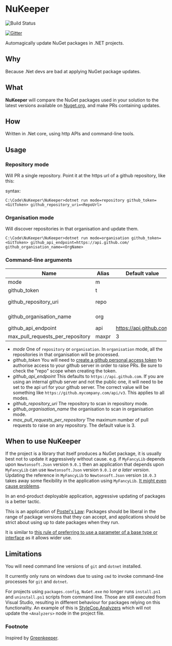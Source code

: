 # NuKeeper


![Build Status](https://travis-ci.org/NuKeeperDotNet/NuKeeper.svg?branch=master)

[![Gitter](https://img.shields.io/gitter/room/NuKeeperDotNet/Lobby.js.svg?maxAge=2592000)](https://gitter.im/NuKeeperDotNet/Lobby)

Automagically update NuGet packages in .NET projects.

## Why
 
Because .Net devs are bad at applying NuGet package updates.

## What

**NuKeeper** will compare the NuGet packages used in your solution to the latest versions available on [Nuget.org](https://www.nuget.org), and make PRs containing updates.

## How

Written in .Net core, using http APIs and command-line tools.

## Usage

### Repository mode

Will PR a single repository. Point it at the https url of a github repository, like this:

syntax:
```
C:\Code\NuKeeper\NuKeeper>dotnet run mode=repository github_token=<GitToken> github_repository_uri=<RepoUrl>
```

### Organisation mode

Will discover repositories in that organisation and update them.

```
C:\Code\NuKeeper\NuKeeper>dotnet run mode=organisation github_token=<GitToken> github_api_endpoint=https://api.github.com/ github_organisation_name=<OrgName>
```

### Command-line arguments

| Name                             | Alias | Default value          | Required |
|----------------------------------|-------|------------------------|-----------------|
| mode                             | m     |                        | Yes             |
| github_token                     | t     |                        | Yes             |
| github_repository_uri            | repo  |                        | Depends on mode |
| github_organisation_name         | org   |                        | Depends on mode |
| github_api_endpoint              | api   | https://api.github.com | No              |
| max_pull_requests_per_repository | maxpr | 3                      | No              |


 * *mode* One of `repository` or `organisation`. In `organisation` mode, all the repositories in that organisation will be processed.
 * *github_token* You will need to [create a github personal access token](https://help.github.com/articles/creating-a-personal-access-token-for-the-command-line/) to authorise access to your github server in order to raise PRs. Be sure to check the "repo" scope when creating the token.
 *  *github_api_endpoint* This defaults to `https://api.github.com`. If you are using an internal github server and not the public one, it will need to be set to the api url for your github server. The correct value will be something like `https://github.mycompany.com/api/v3`. This applies to all modes.
 * *github_repository_uri* The repository to scan in repository mode.
 * *github_organisation_name* the organisation to scan in organisation mode.
 * *max_pull_requests_per_repository* The maximum number of pull requests to raise on any repository. The default value is 3.

## When to use NuKeeper

If the project is a library that itself produces a NuGet package, it is usually best not to update it aggressively without cause. 
e.g. if `MyFancyLib` depends upon `Newtonsoft.Json` version `9.0.1` then an application that depends upon `MyFancyLib` can use `Newtonsoft.Json` version `9.0.1` _or a later version_.   Updating the reference in `MyFancyLib` to `Newtonsoft.Json` version `10.0.3` takes away some flexibility in the application using `MyFancyLib`. 
[It might even cause problems](https://github.com/Azure/azure-sdk-for-net/issues/3003). 

In an end-product deployable application, aggressive updating of packages is a better tactic.

This is an application of [Postel's Law](https://en.wikipedia.org/wiki/Robustness_principle): Packages should be liberal in the range of package versions that they can accept, and applications should be strict about using up to date packages when they run.

It is similar to [this rule of preferring to use a parameter of a base type or interface](https://docs.microsoft.com/en-us/visualstudio/code-quality/ca1011-consider-passing-base-types-as-parameters) as it allows wider use.

## Limitations

You will need command line versions of `git` and `dotnet` installed.

It currently only runs on windows due to using `cmd` to invoke command-line processes for `git` and `dotnet`.

For projects using `packages.config`, `NuGet.exe` no longer runs `install.ps1` and `uninstall.ps1` scripts from command line. 
Those are still executed from Visual Studio, resulting in different behaviour for packages relying on this functionality. 
An example of this is [StyleCop.Analyzers](https://www.nuget.org/packages/StyleCop.Analyzers/) which will not update the `<Analyzers>` node in the project file.


### Footnote

Inspired by [Greenkeeper](https://greenkeeper.io/).

